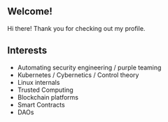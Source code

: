 ## Welcome!

Hi there! Thank you for checking out my profile. 

## Interests

- Automating security engineering / purple teaming
- Kubernetes / Cybernetics / Control theory
- Linux internals
- Trusted Computing
- Blockchain platforms
- Smart Contracts
- DAOs
